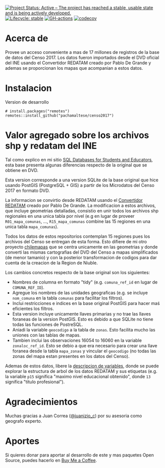 <!-- badges: start -->
[![Project Status: Active – The project has reached a stable, usable state and is being actively developed.](https://www.repostatus.org/badges/latest/active.svg)](https://www.repostatus.org/#active)
[![Lifecycle: stable](https://img.shields.io/badge/lifecycle-maturing-blue.svg)](https://www.tidyverse.org/lifecycle/#stable)
[![GH-actions](https://github.com/pachamaltese/censo2017/workflows/R-CMD-check/badge.svg)](https://github.com/pachamaltese/censo2017/actions)
[![codecov](https://codecov.io/gh/pachamaltese/censo2017/branch/main/graph/badge.svg?token=XI59cmGd15)](https://codecov.io/gh/pachamaltese/censo2017)
<!-- badges: end -->

# Acerca de

Provee un acceso conveniente a mas de 17 millones de registros de la base de datos del Censo 2017. Los datos fueron importados desde el DVD oficial del INE usando el Convertidor REDATAM creado por Pablo De Grande y ademas se proporcionan los mapas que acompanian a estos datos.

# Instalacion

Version de desarrollo
```
# install.packages("remotes")
remotes::install_github("pachamaltese/censo2017")
```

# Valor agregado sobre los archivos shp y redatam del INE

Tal como explico en mi sitio [SQL Databases for Students and Educators](https://db-edu.pacha.dev/), esta base presenta algunas diferencias respecto de la original que se obtiene en DVD.

Esta version corresponde a una version SQLite de la base original que hice usando PostGIS (PostgreSQL + GIS) a partir de los Microdatos del Censo 2017 en formato DVD. 

La informacion se convirtio desde REDATAM usando el [Convertidor REDATAM](https://github.com/discontinuos/redatam-converter/) creado por Pablo De Grande. La modificacion a estos archivos, que incluye geometrias detalladas, consistio en unir todos los archivos shp regionales en una unica tabla por nivel (e.g en lugar de proveer `R01_mapa_comunas`, ..., `R15_mapa_comunas` combine las 15 regiones en una unica tabla `mapa_comunas`).

Todos los datos de estos repositorios contemplan 15 regiones pues los archivos del Censo se entregan de esta forma. Esto difiere de mi otro proyecto [chilemapas](https://pacha.dev/chilemapas/) que se centra unicamente en las geometrias y donde converti las mismas cartografias del DVD del Censo a mapas simplificados (de menor tamanio) y con la posterior transformacion de codigos para dar cuenta de la creacion de la Region de Niuble.

Los cambios concretos respecto de la base original son los siguientes:
* Nombres de columna en formato "tidy" (e.g. `comuna_ref_id` en lugar de `COMUNA_REF_ID`).
* Agregue los nombres de las unidades geograficas (e.g. se incluye `nom_comuna` en la tabla `comunas` para facilitar los filtros).
* Inclui restricciones e indices en la base original PostGIS para hacer maś eficientes los filtros.
* Esta version incluye unicamente llaves primarias y no trae las llaves foraneas de la version PostGIS. Esto es debido a que SQLite no tiene todas las funciones de PostreSQL.
* Aniadi la variable `geocodigo` a la tabla de `zonas`. Esto facilita mucho las uniones con las tablas de mapas.
* Tambien inclui las observaciones 16054 to 16060 en la variable `zonaloc_ref_id`. Esto se debio a que era necesario para crear una llave foranea desde la tabla `mapa_zonas` y vincular el `geocodigo` (no todas las zonas del mapa estan presentes en los datos del Censo).

Ademas de estos datos, libere la [descripcion de variables](https://db-edu.pacha.dev/censo2017-descripcion-variables.xml), donde se puede explorar la estructura de arbol de los datos REDATAM y sus etiquetas (e.g. la variable `p15` significa "maximo nivel educacional obtenido", donde `13` significa "titulo profesional").

# Agradecimientos

Muchas gracias a Juan Correa ([\@juanizio_c](https://twitter.com/Juanizio_C/)) por su asesoria como geografo experto.

# Aportes

Si quieres donar para aportar al desarrollo de este y mas paquetes Open Source, puedes hacerlo en [Buy Me a Coffee](https://www.buymeacoffee.com/pacha/).
